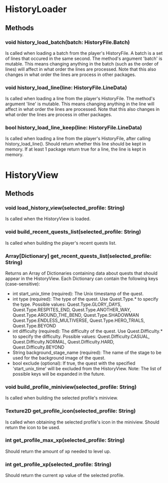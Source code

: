 # HistoryLoader

## Methods

### void history_load_batch(batch: HistoryFile.Batch)
Is called when loading a batch from the player's HistoryFile. A batch is a set of lines that occured
in the same second.
The method's argument 'batch' is mutable. This means changing anything in the batch (such as the order
of lines) will affect in what order the lines are processed. Note that this also changes in what order
the lines are process in other packages.


### void history_load_line(line: HistoryFile.LineData)
Is called when loading a line from the player's HistoryFile.
The method's argument 'line' is mutable. This means changing anything in the line will affect in what
order the lines are processed. Note that this also changes in what order the lines are process in other
packages.


### bool history_load_line_keep(line: HistoryFile.LineData)
Is called when loading a line from the player's HistoryFile, after calling history_load_line().
Should return whether this line should be kept in memory. If at least 1 package return true for a line,
the line is kept in memory.


# HistoryView

## Methods

### void load_history_view(selected_profile: String)
Is called when the HistoryView is loaded.

### void build_recent_quests_list(selected_profile: String)
Is called when building the player's recent quests list.

### Array[Dictionary] get_recent_quests_list(selected_profile: String)
Returns an Array of Dictionaries containing data about quests that should appear in the HistoryView.
Each Dictionary can contain the following keys (case-sensitive):
- int start_unix_time (required): The Unix timestamp of the quest.
- int type (required): The type of the quest. Use Quest.Type.* to specify the type. Possible values:
	Quest.Type.GLORY_DAYS, Quest.Type.RESPITES_END, Quest.Type.ANOTHER_WAY, Quest.Type.AROUND_THE_BEND,
	Quest.Type.SHADOWMAN Quest.Type.ENDLESS_MULTIVERSE, Quest.Type.HERO_TRIALS, Quest.Type.BEYOND
- int difficulty (required): The difficulty of the quest. Use Quest.Difficulty.* to specify the difficulty.
	Possible values: Quest.Difficulty.CASUAL, Quest.Difficulty.NORMAL, Quest.Difficulty.HARD,
	Quest.Difficulty.BEYOND
- String background_stage_name (required): The name of the stage to be used for the background image
	of the quest.
- bool exclude (optional): If true, the quest with the specified 'start_unix_time' will be excluded from
	the HistoryView.
Note: The list of possible keys will be expanded in the future.

### void build_profile_miniview(selected_profile: String)
Is called when building the selected profile's miniview.

### Texture2D get_profile_icon(selected_profile: String)
Is called when obtaining the selected profile's icon in the miniview. Should return the icon to be used.

### int get_profile_max_xp(selected_profile: String)
Should return the amount of xp needed to level up.

### int get_profile_xp(selected_profile: String)
Should return the current xp value of the selected profile.
